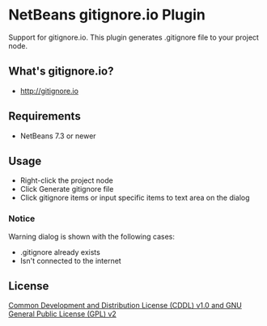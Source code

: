 # NetBeans gitignore.io Plugin

Support for gitignore.io. This plugin generates .gitignore file to your project node.

## What's gitignore.io?

- http://gitignore.io

## Requirements

- NetBeans 7.3 or newer

## Usage

- Right-click the project node
- Click Generate gitignore file
- Click gitignore items or input specific items to text area on the dialog

### Notice

Warning dialog is shown with the following cases:

- .gitignore already exists
- Isn't connected to the internet

## License

[Common Development and Distribution License (CDDL) v1.0 and GNU General Public License (GPL) v2](http://netbeans.org/cddl-gplv2.html)